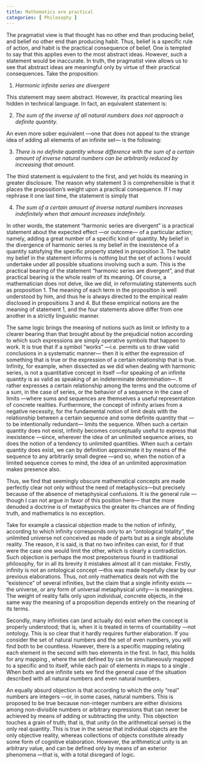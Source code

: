 ```yaml
---
title: Mathematics are practical 
categories: [ Philosophy ]
---
```


The pragmatist view is that thought has no other end than producing belief, and
belief no other end than producing habit. Thus, belief is a specific rule of
action, and habit is the practical consequence of belief. One is tempted to say
that this applies even to the most abstract ideas. However, such a statement
would be inaccurate. In truth, the pragmatist view allows us to see that
abstract ideas are meaningful only by virtue of their practical consequences.
Take the proposition:

1. *Harmonic infinite series are divergent*

This statement may seem abstract. However, its practical meaning lies hidden in
technical language. In fact, an equivalent statement is:

 2. *The sum of the inverse of all natural numbers does not approach a definite
    quantity.*

An even more sober equivalent —one that does not appeal to the strange idea of
adding all elements of an infinite set— is the following:

3. *There is no definite quantity whose difference with the sum of a certain
   amount of inverse natural numbers can be arbitrarily reduced by increasing
   that amount.*

The third statement is equivalent to the first, and yet holds its meaning in
greater disclosure. The reason why statement 3 is comprehensible is that it
places the proposition’s weight upon a practical consequence. If I may rephrase
it one last time, the statement is simply that

4. *The sum of a certain amount of inverse natural numbers increases indefinitely
   when that amount increases indefinitely.*

In other words, the statement “harmonic series are divergent” is a practical
statement about the expected effect —or outcome— of a particular action; namely,
adding a great number of a specific kind of quantity. My belief in the
divergence of harmonic series is my belief in the inexistence of a quantity
satisfying the specific property stated in proposition 3. The habit my belief in
the statement informs is nothing but the set of actions I would undertake under
all possible situations involving such a sum. This is the practical bearing of
the statement “harmonic series are divergent”, and that practical bearing is the
whole realm of its meaning. Of course, a mathematician does not delve, like we
did, in reformulating statements such as proposition 1. The meaning of each term
in the proposition is well understood by him, and thus he is always directed to
the empirical realm disclosed in propositions 3 and 4. But these empirical
notions are the meaning of statement 1, and the four statements above differ
from one another in a strictly linguistic manner.

The same logic brings the meaning of notions such as limit or infinity to a
clearer bearing than that brought about by the prejudicial notion according to
which such expressions are simply operative symbols that happen to work. It is
true that if a symbol “works” —i.e. permits us to draw valid conclusions in a
systematic manner— then it is either the expression of something that is true or
the expression of a certain relationship that is true. Infinity, for example,
when dissected as we did when dealing with harmonic series, is not a
quantitative concept in itself —for speaking of an infinite quantity is as valid
as speaking of an indeterminate determination—. It rather expresses a certain
relationship among the terms and the outcome of a sum, in the case of series, or
the behavior of a sequence in the case of limits —where sums and sequences are
themselves a useful representation of concrete realities. Furthermore, the
concept of infinity arises from a negative necessity, for the fundamental notion
of limit deals with the relationship between a certain sequence and some
definite quantity  that —to be intentionally redundant— limits the sequence.
When such a certain quantity does not exist, infinity becomes conceptually
useful to express that inexistence —since, wherever the idea of an unlimited
sequence arises, so does the notion of a tendency to unlimited quantities. When
such a certain quantity does exist, we can by definition approximate it by means
of the sequence to any arbitrarily small degree —and so, when the notion of a
limited sequence comes to mind, the idea of an unlimited approximation makes
presence also.

Thus, we find that seemingly obscure mathematical concepts are made perfectly
clear not only without the need of metaphysics—but precisely because of the
absence of metaphysical confusions. It is the general rule —though I can not
argue in favor of this position here— that the more denuded a doctrine is of
metaphysics the greater its chances are of finding truth, and mathematics is no
exception. 

Take for example a classical objection made to the notion of infinity, according
to which infinity corresponds only to an “ontological totality”, the unlimited
universe not conceived as made of parts but as a single absolute reality. The
reason, it is said, is that no two infinites can exist, for if that were the
case one would limit the other, which is clearly a contradiction. Such objection
is perhaps the most preposterous found in traditional philosophy, for in all its
brevity it mistakes almost all it can mistake. Firstly, infinity is not an
ontological concept —this was made hopefully clear by our previous elaborations.
Thus, not only mathematics deals not with the “existence” of several infinities,
but the claim that a single infinity exists —the universe, or any form of
universal metaphysical unity— is meaningless. The weight of reality falls only
upon individual, concrete objects, in the same way the meaning of a proposition
depends entirely on the meaning of its terms. 

Secondly, many infinities can (and actually do) exist when the concept is
properly understood; that is, when it is treated in terms of countability —not
ontology. This is so clear that it hardly requires further elaboration. If you
consider the set of natural numbers  and the set of even numbers, you will find
both to be countless. However, there is a specific mapping relating each element
in the second with two elements in the first. In fact, this holds for any
mapping , where the set defined by  can be simultaneously mapped to a specific
and to itself, while each pair of elements in  maps to a single . When both  and
are infinite sets we find the general case of the situation described with all
natural numbers and even natural numbers.

An equally absurd objection is that according to which the only “real” numbers
are integers  —or, in some cases, natural numbers. This is proposed to be true
because non-integer numbers are either divisions among non-divisible numbers or
arbitrary expressions that can never be achieved by means of adding or
subtracting the unity. This objection touches a grain of truth; that is, that
unity (in the arithmetical sense) is the only real quantity. This is true in the
sense that individual objects are the only objective reality, whereas
collections of objects constitute already some form of cognitive elaboration.
However, the arithmetical unity is an arbitrary value, and can be defined only
by means of an exterior phenomena  —that is, with a total disregard of logic.


